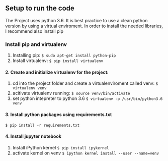 ## Setup to run the code

The Project uses python 3.6. It is best practice to use a clean python version by using a virtual enviroment.
In order to install the needed libraries, I recommend also install pip

### Install pip and virtualenv
1. Installing pip:
``` $ sudo apt-get install python-pip ```
2. Install virtualenv: 
``` $ pip install virtualenv ```

#### 2. Create and initialize virtualenv for the project:
1. cd into the project folder and create a virtualenviroment called venv:
``` $ virtualenv venv ```
2. acitivate virtualenv running:
``` $ source venv/bin/activate ```
3. set python intepreter to python 3.6
``` $ virtualenv -p /usr/bin/python3.6 venv ```
    
#### 3. Install python packages using requirements.txt
``` $ pip install -r requirements.txt ```

#### 4. Install jupyter notebook 
1. Install iPython kernel
``` $ pip install ipykernel ```
2. activate kernel on venv
``` $ ipython kernel install --user --name=venv ```
